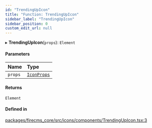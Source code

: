 ```yaml
---
id: "TrendingUpIcon"
title: "Function: TrendingUpIcon"
sidebar_label: "TrendingUpIcon"
sidebar_position: 0
custom_edit_url: null
---
```


▸ **TrendingUpIcon**(`props`): `Element`

#### Parameters

| Name | Type |
| :------ | :------ |
| `props` | [`IconProps`](../types/IconProps.md) |

#### Returns

`Element`

#### Defined in

[packages/firecms_core/src/icons/components/TrendingUpIcon.tsx:3](https://github.com/FireCMSco/firecms/blob/d45f3739/packages/firecms_core/src/icons/components/TrendingUpIcon.tsx#L3)
